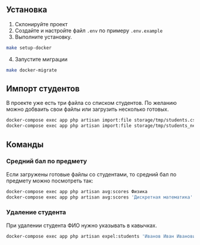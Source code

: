 ## Установка

1. Склонируйте проект
2. Создайте и настройте файл ```.env``` по примеру ```.env.example```
3. Выполните установку.
```sh
make setup-docker
```
4. Запустите миграции
```sh
make docker-migrate
```

## Импорт студентов
В проекте уже есть три файла со списком студентов. По желанию можно добваить свои файлы или загрузить несколько готовых.
```sh
docker-compose exec app php artisan import:file storage/tmp/students.csv
docker-compose exec app php artisan import:file storage/tmp/students_new.csv
```

## Команды

### Средний бал по предмету
Если загружены готовые файлы со студентами, то средний бал по предмету можно посмотреть так:
```sh
docker-compose exec app php artisan avg:scores Физика
docker-compose exec app php artisan avg:scores 'Дискретная математика'
```
### Удаление студента
При удалении студента ФИО нужно указывать в кавычках.
```sh
docker-compose exec app php artisan expel:students 'Иванов Иван Иванович'
```
